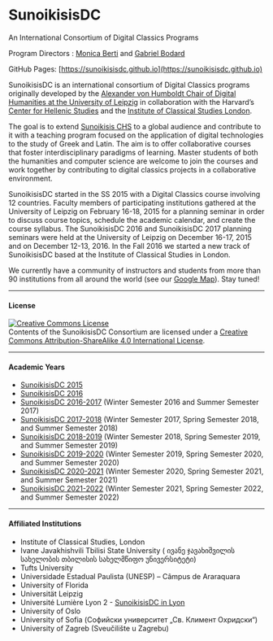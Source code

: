 # SunoikisisDC
An International Consortium of Digital Classics Programs

Program Directors : [Monica Berti](http://www.monicaberti.com/) and [Gabriel Bodard](https://wiki.digitalclassicist.org/User:GabrielBodard)

GitHub Pages: [https://sunoikisisdc.github.io](https://sunoikisisdc.github.io)

SunoikisisDC is an international consortium of Digital Classics programs originally developed by the [Alexander von Humboldt Chair of Digital Humanities at the University of Leipzig](http://www.dh.uni-leipzig.de/wo/) in collaboration with the Harvard’s [Center for Hellenic Studies](http://chs.harvard.edu/) and the [Institute of Classical Studies London](https://ics.sas.ac.uk/).

The goal is to extend [Sunoikisis CHS](https://www.sunoikisis.org/) to a global audience and contribute to it with a teaching program focused on the application of digital technologies to the study of Greek and Latin. The aim is to offer collaborative courses that foster interdisciplinary paradigms of learning. Master students of both the humanities and computer science are welcome to join the courses and work together by contributing to digital classics projects in a collaborative environment.

SunoikisisDC started in the SS 2015 with a Digital Classics course involving 12 countries. Faculty members of participating institutions gathered at the University of Leipzig on February 16-18, 2015 for a planning seminar in order to discuss course topics, schedule the academic calendar, and create the course syllabus.
The SunoikisisDC 2016 and SunoikisisDC 2017 planning seminars were held at the University of Leipzig on December 16-17, 2015 and on December 12-13, 2016. In the Fall 2016 we started a new track of SunoikisisDC based at the Institute of Classical Studies in London.

We currently have a community of instructors and students from more than 90 institutions from all around the world (see our [Google Map](https://www.google.com/maps/d/embed?mid=1xTwH_U4aowfj58vF359nKmHzBs39Ljuh)). Stay tuned!

***
#### License

<a rel="license" href="http://creativecommons.org/licenses/by-sa/4.0/"><img alt="Creative Commons License" style="border-width:0" src="https://i.creativecommons.org/l/by-sa/4.0/88x31.png" /></a><br />Contents of the SunoikisisDC Consortium are licensed under a <a rel="license" href="http://creativecommons.org/licenses/by-sa/4.0/">Creative Commons Attribution-ShareAlike 4.0 International License</a>.

***
#### Academic Years

* [SunoikisisDC 2015](https://github.com/SunoikisisDC/SunoikisisDC-2015)
* [SunoikisisDC 2016](https://github.com/SunoikisisDC/SunoikisisDC-2016)
* [SunoikisisDC 2016-2017](https://github.com/SunoikisisDC/SunoikisisDC-2016-2017) (Winter Semester 2016 and Summer Semester 2017)
* [SunoikisisDC 2017-2018](https://github.com/SunoikisisDC/SunoikisisDC-2017-2018) (Winter Semester 2017, Spring Semester 2018, and Summer Semester 2018)
* [SunoikisisDC 2018-2019](https://github.com/SunoikisisDC/SunoikisisDC-2018-2019) (Winter Semester 2018, Spring Semester 2019, and Summer Semester 2019)
* [SunoikisisDC 2019-2020](https://github.com/SunoikisisDC/SunoikisisDC-2019-2020) (Winter Semester 2019, Spring Semester 2020, and Summer Semester 2020)
* [SunoikisisDC 2020-2021](https://github.com/SunoikisisDC/SunoikisisDC-2020-2021) (Winter Semester 2020, Spring Semester 2021, and Summer Semester 2021)
* [SunoikisisDC 2021-2022](https://github.com/SunoikisisDC/SunoikisisDC-2021-2022) (Winter Semester 2021, Spring Semester 2022, and Summer Semester 2022)

***
#### Affiliated Institutions

* Institute of Classical Studies, London
* Ivane Javakhishvili Tbilisi State University ( ივანე ჯავახიშვილის სახელობის თბილისის სახელმწიფო უნივერსიტეტი)
* Tufts University
* Universidade Estadual Paulista (UNESP) – Câmpus de Araraquara
* University of Florida
* Universität Leipzig
* Université Lumière Lyon 2 - [SunoikisisDC in Lyon](http://sunoikisisdclyon.postach.io/post/le-programme-sunoikisis-dc-br-sa-mise-en-oeuvre-a-lyon)
* University of Oslo
* University of Sofia (Софийски университет „Св. Климент Охридски“)
* University of Zagreb (Sveučilište u Zagrebu)
